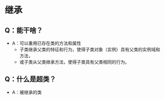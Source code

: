 # 继承

## Q：能干啥？

* A：可以重用已存在类的方法和属性
  * 子类继承父类的特征和行为，使得子类对象（实例）具有父类的实例域和方法，
  * 或子类从父类继承方法，使得子类具有父类相同的行为。

## Q：什么是超类？

* A：被继承的类

